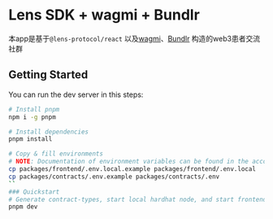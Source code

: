 # Lens SDK + wagmi + Bundlr

本app是基于`@lens-protocol/react` 以及[wagmi](https://wagmi.sh/)、[Bundlr](https://github.com/Bundlr-Network) 构造的web3患者交流社群

## Getting Started

You can run the dev server in this steps:

```bash
# Install pnpm
npm i -g pnpm

# Install dependencies
pnpm install

# Copy & fill environments
# NOTE: Documentation of environment variables can be found in the according `.example` files
cp packages/frontend/.env.local.example packages/frontend/.env.local
cp packages/contracts/.env.example packages/contracts/.env
``
### Quickstart
# Generate contract-types, start local hardhat node, and start frontend with turborepo
pnpm dev

